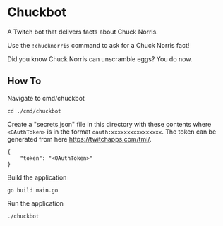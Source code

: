 Chuckbot
========
A Twitch bot that delivers facts about Chuck Norris.

Use the `!chucknorris` command to ask for a Chuck Norris fact!

Did you know Chuck Norris can unscramble eggs? You do now.

How To
------
Navigate to cmd/chuckbot
```
cd ./cmd/chuckbot
```

Create a "secrets.json" file in this directory with these contents where `<OAuthToken>` is in the format `oauth:xxxxxxxxxxxxxxxx`. The token can be generated from here https://twitchapps.com/tmi/.
```
{
    "token": "<OAuthToken>"
}
```




Build the application
```
go build main.go
```

Run the application
```
./chuckbot
```

